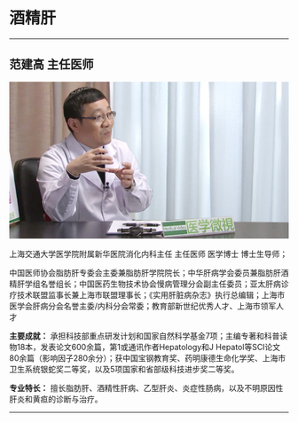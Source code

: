 # 酒精肝

---

## 范建高 主任医师

![1679230450472](image/c05_042/1679230450472.png)

上海交通大学医学院附属新华医院消化内科主任 主任医师 医学博士 博士生导师；

中国医师协会脂肪肝专委会主委兼脂肪肝学院院长；中华肝病学会委员兼脂肪肝酒精肝学组名誉组长；中国医药生物技术协会慢病管理分会副主任委员；亚太肝病诊疗技术联盟监事长兼上海市联盟理事长；《实用肝脏病杂志》执行总编辑；上海市医学会肝病分会名誉主委/内科分会常委；教育部新世纪优秀人才、上海市领军人才


**主要成就：** 承担科技部重点研发计划和国家自然科学基金7项；主编专著和科普读物18本，发表论文600余篇，第1或通讯作者Hepatology和J Hepatol等SCI论文80余篇（影响因子280余分）；获中国宝钢教育奖、药明康德生命化学奖、上海市卫生系统银蛇奖二等奖，以及5项国家和省部级科技进步奖二等奖。


**专业特长：** 擅长脂肪肝、酒精性肝病、乙型肝炎、炎症性肠病，以及不明原因性肝炎和黄疸的诊断与治疗。

---
